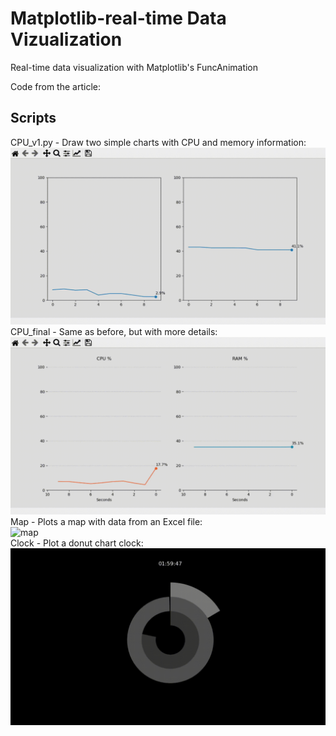 # Matplotlib-real-time Data Vizualization
Real-time data visualization with Matplotlib's FuncAnimation

Code from the article:  

## Scripts
CPU_v1.py - Draw two simple charts with CPU and memory information:  
![cpu_v1](resources/cpu_v1.gif)  
CPU_final - Same as before, but with more details:  
![cpu](resources/cpulivedata.gif)  
Map - Plots a map with data from an Excel file:  
![map](resources/map.gif)  
Clock - Plot a donut chart clock:
![clock](resources/clocktime.gif)
